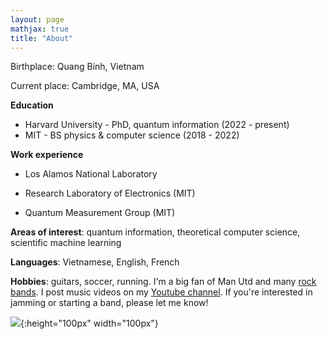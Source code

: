 ```yaml
---
layout: page
mathjax: true
title: "About"
---
```


Birthplace: Quang Binh, Vietnam

Current place: Cambridge, MA, USA


**Education**

* Harvard University - PhD, quantum information  (2022 - present)
* MIT - BS physics & computer science (2018 - 2022)

**Work experience**

* Los Alamos National Laboratory
<!-- * (with Marco Cerezo) -->
* Research Laboratory of Electronics (MIT)
<!-- *  (with Seth Lloyd and Dirk Englund) -->
* Quantum Measurement Group (MIT)
<!-- *  (with Mingda Li)
 -->

**Areas of interest**: quantum information, theoretical computer science, scientific machine learning

**Languages**: Vietnamese, English, French

**Hobbies**: guitars, soccer, running. I'm a big fan of Man Utd and many [rock](https://open.spotify.com/album/4LH4d3cOWNNsVw41Gqt2kv?si=vqoEJGv7R1WjQhBv7lSs4w) [bands](https://open.spotify.com/album/50o7kf2wLwVmOTVYJOTplm?si=Hi_6v8fpQOa45iJ3jyUYHA). I post music videos on my [Youtube channel](https://www.youtube.com/channel/UCj8OV-Yj8NpdLTZPVJ3IDpw). If you're interested in jamming or starting a band, please let me know!

![](https://nguyenquantum.github.io/yayyyy.png){:height="100px" width="100px"}

<!-- Quantum mechanically, I am $ ( \mid nguyen \rangle  + \mid tran \rangle )/ \sqrt{2} $
 -->
